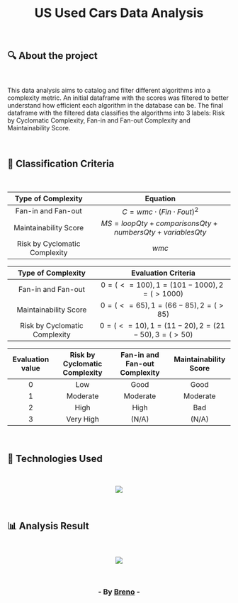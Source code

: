 <h1 align = "center"> US Used Cars Data Analysis </h1><br>

<h2> &#128269; About the project </h2><br>

<p>This data analysis aims to catalog and filter different algorithms into a complexity metric. An initial dataframe with the scores 
was filtered to better understand how efficient each algorithm in the database can be. The final dataframe with the filtered data 
classifies the algorithms into 3 labels: Risk by Cyclomatic Complexity, Fan-in and Fan-out Complexity and Maintainability Score.</p><br>

<h2> &#128246; Classification Criteria </h2><br>

| Type of Complexity            | Equation                                                    |
|:-----------------------------:|:-----------------------------------------------------------:|
| Fan-in and Fan-out            | $C = wmc \cdot (Fin \cdot Fout)^2$                          |
| Maintainability Score         | $MS = loopQty + comparisonsQty + numbersQty + variablesQty$ |
| Risk by Cyclomatic Complexity | $wmc$                                                       |

| Type of Complexity            | Evaluation Criteria                                         | 
|:-----------------------------:|:-----------------------------------------------------------:|
| Fan-in and Fan-out            | $0=(<= 100), 1=(101-1000), 2=(> 1000)$                      |
| Maintainability Score         | $0=(<= 65), 1=(66-85), 2=(> 85)$                            |
| Risk by Cyclomatic Complexity | $0=(<= 10), 1=(11-20), 2=(21-50), 3=(> 50)$                 |

| Evaluation value   | Risk by Cyclomatic Complexity | Fan-in and Fan-out Complexity | Maintainability Score |
|:------------------:|:-----------------------------:|:-----------------------------:|:---------------------:|
| 0                  | Low                           | Good                          | Good                  |
| 1                  | Moderate                      | Moderate                      | Moderate              |
| 2                  | High                          | High                          | Bad                   |
| 3                  | Very High                     | (N/A)                         | (N/A)                 |

<br>
<h2> &#128302; Technologies Used </h2><br>

<p align="center">
  <a href="https://skillicons.dev">
    <img src="https://skillicons.dev/icons?i=py" />
  </a>
</p>

<br><h2> &#128202; Analysis Result </h2><br>

<div align="center">
  <img src="https://github.com/Brevex/Code-Metric-Data-Analisis/blob/84451405bfd9952321e6ecb98d76beded072cad5/readme%20images/chart.png">
</div>

<br><h3 align = "center"> - By <a href = "https://www.linkedin.com/in/breno-barbosa-de-oliveira-810866275/" target = "_blank">Breno</a> - </h3>
